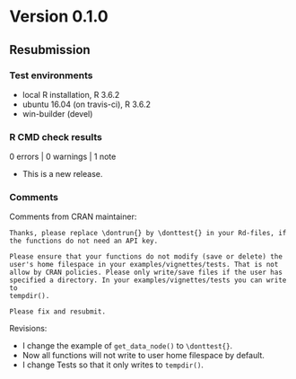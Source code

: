 # Version 0.1.0

## Resubmission

### Test environments

* local R installation, R 3.6.2
* ubuntu 16.04 (on travis-ci), R 3.6.2
* win-builder (devel)

### R CMD check results

0 errors | 0 warnings | 1 note

* This is a new release.

### Comments

Comments from CRAN maintainer:

```
Thanks, please replace \dontrun{} by \donttest{} in your Rd-files, if
the functions do not need an API key.

Please ensure that your functions do not modify (save or delete) the
user's home filespace in your examples/vignettes/tests. That is not
allow by CRAN policies. Please only write/save files if the user has
specified a directory. In your examples/vignettes/tests you can write to
tempdir().

Please fix and resubmit.
```

Revisions:

* I change the example of `get_data_node()` to `\donttest{}`.
* Now all functions will not write to user home filespace by default.
* I change Tests so that it only writes to `tempdir()`.
